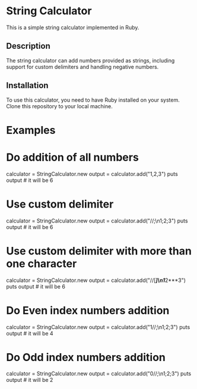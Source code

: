 # String Calculator

This is a simple string calculator implemented in Ruby.

## Description

The string calculator can add numbers provided as strings, including support for custom delimiters and handling negative numbers.

## Installation

To use this calculator, you need to have Ruby installed on your system. Clone this repository to your local machine.

# Examples

# Do addition of all numbers
calculator = StringCalculator.new
output = calculator.add("1,2,3")
puts output # it will be 6

# Use custom delimiter
calculator = StringCalculator.new
output = calculator.add("//;\n1;2;3")
puts output # it will be 6

# Use custom delimiter with more than one character
calculator = StringCalculator.new
output = calculator.add("//[***]\n1***2***3")
puts output # it will be 6

# Do Even index numbers addition
calculator = StringCalculator.new
output = calculator.add("1//;\n1;2;3")
puts output # it will be 4

# Do Odd index numbers addition
calculator = StringCalculator.new
output = calculator.add("0//;\n1;2;3")
puts output # it will be 2
